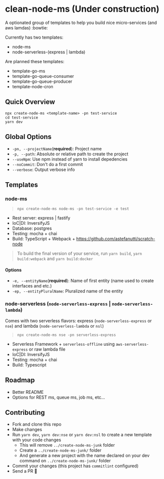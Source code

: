 # clean-node-ms (Under construction)

A optionated group of templates to help you build nice micro-services (and aws lamdas) :bowtie:

Currently has two templates:

- node-ms
- node-serverless-(express | lambda)

Are planned these templates:

- template-go-ms
- template-go-queue-consumer
- template-go-queue-producer
- template-node-cron

## Quick Overview

```
npx create-node-ms <template-name> -pn test-service
cd test-service
yarn dev
```

## Global Options

- `-pn, --projectName`(**required**): Project name
- `-p, --path`: Absolute or relative path to create the project
- `--useNpm`: Use npm instead of yarn to install depedencies
- `--noCommit`: Don't do a first commit
- `--verbose`: Output verbose info

## Templates

### node-ms

> `npx create-node-ms node-ms -pn test-service -e test`

- Rest server: express | fastify
- IoC|DI: InversifyJS
- Database: postgres
- Testing: mocha + chai
- Build: TypeScript + Webpack + https://github.com/astefanutti/scratch-node

> To build the final version of your service, run `yarn build`, `yarn build:webpack` and `yarn build:docker`

#### Options

- `-e, --entityName`(**required**): Name of first entity (name used to create interfaces and etc.)
- `-ep, --entityPluralName`: Pluralized name of the entity

### node-serverless (`node-serverless-express` | `node-serverless-lambda`)

Comes with two serverless flavors: express (`node-serverless-express` or `nse`) and lambda (`node-serverless-lambda` or `nsl`)

> `npx create-node-ms nse -pn serverless-express`

- Serverless Framework + `serverless-offline` using `aws-serverless-express` or raw lambda file
- IoC|DI: InversifyJS
- Testing: mocha + chai
- Build: Typescript

## Roadmap

- Better README
- Options for REST ms, queue ms, job ms, etc...

## Contributing

- Fork and clone this repo
- Make changes
- Run `yarn dev`, `yarn dev:nse` or `yarn dev:nsl` to create a new template with your code changes
  - This will remove `../create-node-ms-junk` folder
  - Create a `../create-node-ms-junk/` folder
  - And generate a new project with the name declared on your dev command on `../create-node-ms-junk/` folder
- Commit your changes (this project has `commitlint` configured)
- Send a PR :rocket:
